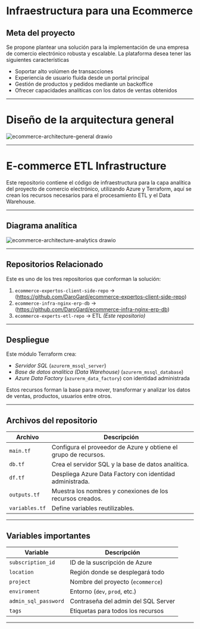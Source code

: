# Infraestructura para una Ecommerce

## Meta del proyecto
Se propone plantear una solución para la implementación de una empresa de comercio electrónico robusta y escalable. La plataforma desea tener las siguientes características

- Soportar alto volúmen de transacciones
- Experiencia de usuario fluida desde un portal principal
- Gestión de productos y pedidos mediante un backoffice
- Ofrecer capacidades analíticas con los datos de ventas obtenidos

---

# Diseño de la arquitectura general

![ecommerce-architecture-general drawio](https://github.com/user-attachments/assets/13cb10c9-64fd-4062-95c1-15f052c0ea1a)

---

# E-commerce ETL Infrastructure 

Este repositorio contiene el código de infraestructura para la capa analítica del proyecto de comercio electrónico, utilizando Azure y Terraform, aquí se crean los recursos necesarios para el procesamiento ETL y el Data Warehouse.

---

## Diagrama analítica

![ecommerce-architecture-analytics drawio](https://github.com/user-attachments/assets/9e86095b-a5fb-40ac-9669-29d95d27d3ef)

---

## Repositorios Relacionado

Este es uno de los tres repositorios que conforman la solución:

1. `ecommerce-expertos-client-side-repo` → (https://github.com/DaroGard/ecommerce-expertos-client-side-repo)
2. `ecommerce-infra-nginx-erp-db` → (https://github.com/DaroGard/ecommerce-infra-nginx-erp-db)
3. `ecommerce-experts-etl-repo` → ETL *(Este repositorio)*

---

## Despliegue 

Este módulo Terraform crea:

- *Servidor SQL* (`azurerm_mssql_server`)
- *Base de datos analítica (Data Warehouse)* (`azurerm_mssql_database`)
- *Azure Data Factory* (`azurerm_data_factory`) con identidad administrada

Estos recursos forman la base para mover, transformar y analizar los datos de ventas, productos, usuarios entre otros.

---

## Archivos del repositorio

| Archivo         | Descripción                                                     |
|-----------------|-----------------------------------------------------------------|
| `main.tf`       | Configura el proveedor de Azure y obtiene el grupo de recursos. |
| `db.tf`         | Crea el servidor SQL y la base de datos analítica.              |
| `df.tf`         | Despliega Azure Data Factory con identidad administrada.        |
| `outputs.tf`    | Muestra los nombres y conexiones de los recursos creados.       |
| `variables.tf`  | Define variables reutilizables.                                 |

---

##  Variables importantes

| Variable               | Descripción                          |
|------------------------|--------------------------------------|
| `subscription_id`      | ID de la suscripción de Azure        |
| `location`             | Región donde se desplegará todo      |
| `project`              | Nombre del proyecto (`ecommerce`)    |
| `enviroment`           | Entorno (`dev`, `prod`, etc.)        |
| `admin_sql_password`   | Contraseña del admin del SQL Server  |
| `tags`                 | Etiquetas para todos los recursos    |

---
